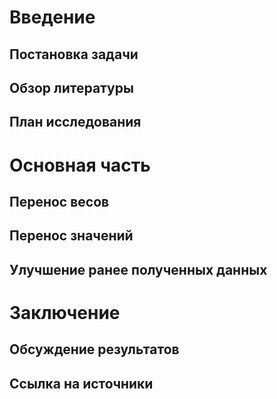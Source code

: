 # Введение
## Постановка задачи
## Обзор литературы
## План исследования
# Основная часть
## Перенос весов
## Перенос значений
## Улучшение ранее полученных данных
# Заключение
## Обсуждение результатов
## Ссылка на источники
